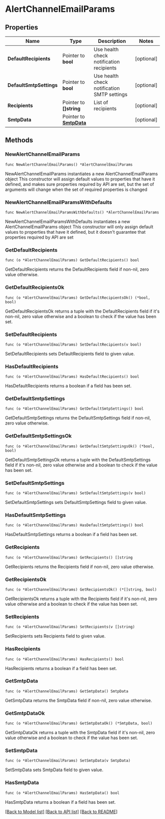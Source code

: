# AlertChannelEmailParams

## Properties

Name | Type | Description | Notes
------------ | ------------- | ------------- | -------------
**DefaultRecipients** | Pointer to **bool** | Use health check notification recipients | [optional] 
**DefaultSmtpSettings** | Pointer to **bool** | Use health check notification SMTP settings | [optional] 
**Recipients** | Pointer to **[]string** | List of recipients | [optional] 
**SmtpData** | Pointer to [**SmtpData**](SmtpData.md) |  | [optional] 

## Methods

### NewAlertChannelEmailParams

`func NewAlertChannelEmailParams() *AlertChannelEmailParams`

NewAlertChannelEmailParams instantiates a new AlertChannelEmailParams object
This constructor will assign default values to properties that have it defined,
and makes sure properties required by API are set, but the set of arguments
will change when the set of required properties is changed

### NewAlertChannelEmailParamsWithDefaults

`func NewAlertChannelEmailParamsWithDefaults() *AlertChannelEmailParams`

NewAlertChannelEmailParamsWithDefaults instantiates a new AlertChannelEmailParams object
This constructor will only assign default values to properties that have it defined,
but it doesn't guarantee that properties required by API are set

### GetDefaultRecipients

`func (o *AlertChannelEmailParams) GetDefaultRecipients() bool`

GetDefaultRecipients returns the DefaultRecipients field if non-nil, zero value otherwise.

### GetDefaultRecipientsOk

`func (o *AlertChannelEmailParams) GetDefaultRecipientsOk() (*bool, bool)`

GetDefaultRecipientsOk returns a tuple with the DefaultRecipients field if it's non-nil, zero value otherwise
and a boolean to check if the value has been set.

### SetDefaultRecipients

`func (o *AlertChannelEmailParams) SetDefaultRecipients(v bool)`

SetDefaultRecipients sets DefaultRecipients field to given value.

### HasDefaultRecipients

`func (o *AlertChannelEmailParams) HasDefaultRecipients() bool`

HasDefaultRecipients returns a boolean if a field has been set.

### GetDefaultSmtpSettings

`func (o *AlertChannelEmailParams) GetDefaultSmtpSettings() bool`

GetDefaultSmtpSettings returns the DefaultSmtpSettings field if non-nil, zero value otherwise.

### GetDefaultSmtpSettingsOk

`func (o *AlertChannelEmailParams) GetDefaultSmtpSettingsOk() (*bool, bool)`

GetDefaultSmtpSettingsOk returns a tuple with the DefaultSmtpSettings field if it's non-nil, zero value otherwise
and a boolean to check if the value has been set.

### SetDefaultSmtpSettings

`func (o *AlertChannelEmailParams) SetDefaultSmtpSettings(v bool)`

SetDefaultSmtpSettings sets DefaultSmtpSettings field to given value.

### HasDefaultSmtpSettings

`func (o *AlertChannelEmailParams) HasDefaultSmtpSettings() bool`

HasDefaultSmtpSettings returns a boolean if a field has been set.

### GetRecipients

`func (o *AlertChannelEmailParams) GetRecipients() []string`

GetRecipients returns the Recipients field if non-nil, zero value otherwise.

### GetRecipientsOk

`func (o *AlertChannelEmailParams) GetRecipientsOk() (*[]string, bool)`

GetRecipientsOk returns a tuple with the Recipients field if it's non-nil, zero value otherwise
and a boolean to check if the value has been set.

### SetRecipients

`func (o *AlertChannelEmailParams) SetRecipients(v []string)`

SetRecipients sets Recipients field to given value.

### HasRecipients

`func (o *AlertChannelEmailParams) HasRecipients() bool`

HasRecipients returns a boolean if a field has been set.

### GetSmtpData

`func (o *AlertChannelEmailParams) GetSmtpData() SmtpData`

GetSmtpData returns the SmtpData field if non-nil, zero value otherwise.

### GetSmtpDataOk

`func (o *AlertChannelEmailParams) GetSmtpDataOk() (*SmtpData, bool)`

GetSmtpDataOk returns a tuple with the SmtpData field if it's non-nil, zero value otherwise
and a boolean to check if the value has been set.

### SetSmtpData

`func (o *AlertChannelEmailParams) SetSmtpData(v SmtpData)`

SetSmtpData sets SmtpData field to given value.

### HasSmtpData

`func (o *AlertChannelEmailParams) HasSmtpData() bool`

HasSmtpData returns a boolean if a field has been set.


[[Back to Model list]](../README.md#documentation-for-models) [[Back to API list]](../README.md#documentation-for-api-endpoints) [[Back to README]](../README.md)


